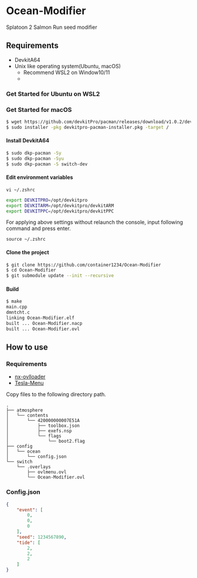 # Ocean-Modifier

Splatoon 2 Salmon Run seed modifier

## Requirements

- DevkitA64
- Unix like operating system(Ubuntu, macOS)
  - Recommend WSL2 on Window10/11
  - 
### Get Started for Ubuntu on WSL2

### Get Started for macOS

```sh
$ wget https://github.com/devkitPro/pacman/releases/download/v1.0.2/devkitpro-pacman-installer.pkg
$ sudo installer -pkg devkitpro-pacman-installer.pkg -target /
```

#### Install DevkitA64

```sh
$ sudo dkp-pacman -Sy
$ sudo dkp-pacman -Syu
$ sudo dkp-pacman -S switch-dev
```

#### Edit environment variables

`vi ~/.zshrc`

```sh
export DEVKITPRO=/opt/devkitpro
export DEVKITARM=/opt/devkitpro/devkitARM
export DEVKITPPC=/opt/devkitpro/devkitPPC
```

For applying above settings without relaunch the console, input following command and press enter.

`source ~/.zshrc`

#### Clone the project

```sh
$ git clone https://github.com/container1234/Ocean-Modifier
$ cd Ocean-Modifier
$ git submodule update --init --recursive
```

#### Build

```sh
$ make
main.cpp
dmntcht.c
linking Ocean-Modifier.elf
built ... Ocean-Modifier.nacp
built ... Ocean-Modifier.ovl
```

## How to use

### Requirements

- [nx-ovlloader](https://github.com/WerWolv/nx-ovlloader/releases/tag/v1.0.6)
- [Tesla-Menu](https://github.com/WerWolv/Tesla-Menu/releases/tag/v1.1.4)

Copy files to the following directory path.

```
.
├── atmosphere
│   └── contents
│       └── 420000000007E51A
│           ├── toolbox.json
│           ├── exefs.nsp
│           └── flags
│               └── boot2.flag
├── config
│   └── ocean
│       └── config.json
└── switch
    └── .overlays
        ├── ovlmenu.ovl
        └── Ocean-Modifier.ovl
```

### Config.json

```json
{
    "event": [
        0,
        0,
        0
    ],
    "seed": 1234567890,
    "tide": [
        2,
        2,
        2
    ]
}
```
